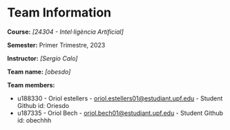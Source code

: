 # Team Information 

**Course:** _[24304 - Intel·ligència Artificial]_

**Semester:** Primer Trimestre, 2023

**Instructor:** _[Sergio Calo]_

**Team name:** _[obesdo]_

**Team members:**
* u188330 - Oriol estellers - oriol.estellers01@estudiant.upf.edu - Student Github id: Oriesdo
* u187335 - Oriol Bech - oriol.bech01@estudiant.upf.edu - Student Github id: obechhh